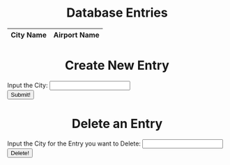 <!-- Description : -->

<head>
    <link rel="stylesheet" href="nearest_airport.css">
</head>

<!-- <style>
    <head>
    <meta name="viewport" content="width-device-width, initial-scale=1.0">
    h1 {
        color: blue;
        margin-bottom: 60px;
        font-family; georgia;
        text-align: center;
    }

    iframe {
        width: 90%;
        height: fixed;
        filter: invert(50%);
    }

    .button {
      background-color:blue;
      border-color:red;
      color:white;
    }

  </head>

</style> -->

<h1 style="text-align:center">Database Entries</h1>

<table>
  <thead>
  <tr>
    <th>City Name</th>
    <th>Airport Name</th>
  </tr>
  </thead>
  <tbody id="result">
    <!-- javascript generated data -->
  </tbody>
</table>

<!-- <h4>Title</h4>
      <textarea id="post-title" class="textarea-title"></textarea>  -->

<h1 style="text-align:center">Create New Entry</h1>

<div id='content'>
<form id='airportForm'>
<div class='form-uname'>
    <label id='cityLabel' for='cityField'>Input the City:</label>
    <input id='cityField' type='text' maxlength='25'>
</div>
<div class='form-sub'>
    <button id='subButton' type='button'>Submit!</button>
</div>
</form>

<div id="text">
  <p id = "resultText"> </p>
</div>

<div>
    <p id='result'></p></div>
</div>

<h1 style="text-align:center">Delete an Entry</h1>

<div id='content'>
<form id='deleteForm'>
<div class='form-uname'>
    <label id='deleteLabel' for='deleteField'>Input the City for the Entry you want to Delete:</label>
    <input id='deleteField' type='text' maxlength='25'>
</div>
<div class='form-sub'>
    <button id='deleteButton' type='button' onclick = 'delete_entry()'>Delete!</button>
</div>
</form>

<script type="text/javascript">

// prepare HTML result container for new output
const resultContainer = document.getElementById("result");

// prepare HTML result container for new output
const apiUrl = "https://farmersflask.duckdns.org/api/airport";
const create_fetch = apiUrl + '/create';
const read_fetch = apiUrl + '/';
const delete_fetch = apiUrl + '/delete';


// Load cities and corresponding airports on page entry fetched from backend database
read_entries();

// Code to get city name from user
var airport;
var error=0;
latitude = 0;
longitude = 0;

function getAirportName() {
var cityField = document.getElementById('cityField').value;
var result = document.getElementById('result');

const options = {
	method: 'GET',
	headers: {
		'X-Access-Token': 'c203885d962780e0f71c0a1e65db31e3',
		'X-RapidAPI-Key': 'f56b20ef1cmsh82a127be1b400c6p1e21bcjsn093efcf02b8f',
		'X-RapidAPI-Host': 'travelpayouts-travelpayouts-flight-data-v1.p.rapidapi.com'
	}
};

fetch('https://travelpayouts-travelpayouts-flight-data-v1.p.rapidapi.com/data/en-GB/cities.json', options)
	.then(response => response.json())
	.then(response => {
        console.log(response)

var dictionary = 0

for (let i = 0; i < response.length; i++){
    if (response[i]['name'] == cityField){
        dictionary = response[i]
        console.log(dictionary) 
    }
}

if (dictionary == 0){
    document.getElementById("resultText").remove();
    const textDiv = document.getElementById('text');    
    const p = document.createElement('P');
    const pText = document.createTextNode("City not found.");
    p.id = "resultText";
    textDiv.appendChild(p);
    p.appendChild(pText);
    error = 1;
}

// Code to search for the user input city in the API response and fetch latitude and longitude for it

        latitude = dictionary.coordinates.lat
        longitude = dictionary.coordinates.lon

        url = 'https://aerodatabox.p.rapidapi.com/airports/search/location/' + latitude + '/' + longitude + '/km/50/16?withFlightInfoOnly=false'

        document.getElementById("resultText").remove()

        const textDiv = document.getElementById('text');
        
        const p = document.createElement('P');
        const pText = document.createTextNode('');

        textDiv.appendChild(p);
        p.appendChild(pText);
        p.id = "resultText"

        const aerodataboxOptions = {
            method: 'GET',
            headers: {
                'X-RapidAPI-Key': 'f56b20ef1cmsh82a127be1b400c6p1e21bcjsn093efcf02b8f',
                'X-RapidAPI-Host': 'aerodatabox.p.rapidapi.com'
            }
        };

    fetch(url, aerodataboxOptions)
        .then(response => response.json())
        .then(response => {
            console.log(response)

airport = response.items[0].name
var num = 0

// for (let i = 0; i < airport.length; i++){
//     if (airport[i] == ","){
//         num += 2
//         break
//     }
//     num += 1
// }
// airport = airport.slice(num)

// Code to extract airport name and print on the webpage
            if (error == 0){
                const textDiv = document.getElementById('text');
            
                // const p = document.createElement('P');
                const pText = document.createTextNode("Nearest Airport to " + cityField + ": " + airport);

                // textDiv.appendChild(p);
                p.appendChild(pText);
                create_entry(cityField, airport);
            }
            else
            {
              error = 0;
            }
            
            })
        .catch(err => console.error(err));
        })
	.catch(err => console.error(err));
}

var subButton = document.getElementById('subButton');
subButton.addEventListener('click', getAirportName, false); 


// Function to post an entry into the database

function create_entry(cityName, airportName){
  const body = {
      city: cityName,
      airport: airportName
  };
  const requestOptions = {
      method: 'POST',
      body: JSON.stringify(body),
      headers: {
          "content-type": "application/json",
          'Authorization': 'Bearer my-token',
      },
  };

// URL for Create API
// Fetch API call to the database to create a new entry

fetch(create_fetch, requestOptions)
    .then(response => {
      // trap error response from Web API
      if (response.status !== 200) {
        const errorMsg = 'Database create error: ' + response.status;
        console.log(errorMsg);
        return;
      }
      // response contains valid result
      response.json().then(data => {
          console.log(data);
          //add a table row for the new city and airport
          add_row(data);
      })
  })
}

// Display city-airport table, data is fetched from Backend Database
function read_entries() {
  // prepare fetch options
  const read_options = {
    method: 'GET',
    mode: 'cors',
    cache: 'default',
    credentials: 'omit',
    headers: {
      'Content-Type': 'application/json'
    },
  };
  // fetch the data from API
  fetch(read_fetch, read_options)
    .then(response => {
      // check for response errors
      if (response.status !== 200) {
          const errorMsg = 'Database read error: ' + response.status;
          console.log(errorMsg);
          return;
      }
      // valid response will have json data
      response.json().then(data => {
          console.log(data);
          for (let row in data) {
            console.log(data[row]);
            add_row(data[row]);
          }
      })
  })
  // catch fetch errors (ie ACCESS to server blocked)
  .catch(err => {
    console.error(err);
  });
}

function add_row(data) {
  const tr = document.createElement("tr");
  const city1 = document.createElement("td");
  const airport1 = document.createElement("td");
  // obtain data that is specific to the API
  city1.innerHTML = data.city; 
  airport1.innerHTML = data.airport; 

  // add HTML to container
  tr.appendChild(city1);
  tr.appendChild(airport1);

  resultContainer.appendChild(tr);
}

function delete_entry() {
  var deleteField = document.getElementById('deleteField').value;

  console.log(deleteField)

  // prepare fetch options
  const body = {
      city: deleteField,
  };
  const delete_options = {
    method: 'DELETE',
    cache: 'default',
    credentials: 'omit',
    body: JSON.stringify(body),
    headers: {
      'Content-Type': 'application/json'
    },
  };
  // fetch the data from API
  fetch(delete_fetch, delete_options)
    .then(response => {
      // check for response errors
      // response contains valid result
      response.json().then(data => {
          console.log(data);
      })
  })
  // catch fetch errors (ie ACCESS to server blocked)
  .catch(err => {
    console.error(err);
  });
  // Update the display after entry is deleted
  read_entries();
}

</script>


